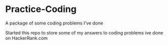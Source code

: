 # Practice-Coding
A package of some coding problems I've done

Started this repo to store some of my answers to coding problems ive done on HackerRank.com
